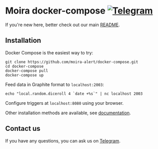 # Moira docker-compose [![Telegram](https://img.shields.io/badge/telegram-join%20chat-3796cd.svg)](https://t.me/moira_alert)

If you're new here, better check out our main [README](https://github.com/moira-alert/moira/blob/master/README.md).

## Installation

Docker Compose is the easiest way to try:

```
git clone https://github.com/moira-alert/docker-compose.git
cd docker-compose
docker-compose pull
docker-compose up
```

Feed data in Graphite format to `localhost:2003`:

```
echo "local.random.diceroll 4 `date +%s`" | nc localhost 2003
```

Configure triggers at `localhost:8080` using your browser.

Other installation methods are available, see [documentation](https://moira.readthedocs.io/en/latest/installation/index.html).

## Contact us

If you have any questions, you can ask us on [Telegram](https://t.me/moira_alert).
